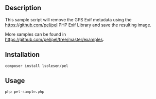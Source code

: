## Description

This sample script will remove the GPS Exif metadata using the https://github.com/pel/pel PHP Exif Library and save the resulting image.

More samples can be found in https://github.com/pel/pel/tree/master/examples.

## Installation

```
composer install lsolesen/pel
```

## Usage

```
php pel-sample.php
```
